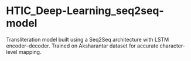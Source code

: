 # HTIC_Deep-Learning_seq2seq-model
Transliteration model built using a Seq2Seq architecture with LSTM encoder–decoder. Trained on Aksharantar dataset for accurate character-level mapping.
